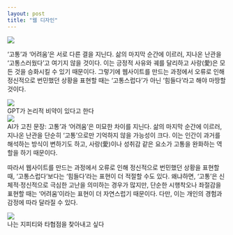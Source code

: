 ```yaml
---
layout: post
title: "웹 디자인"
---
```


<div class="start">
  <img class="lazyload" src="https://github.com/user-attachments/assets/d675d0d2-6b02-4f2f-8421-91e8c4a90d59">
</div>


<div class="txt">

  ‘고통’과 ‘어려움’은 서로 다른 결을 지닌다. 삶의 마지막 순간에 이르러, 지나온 난관을 ‘고통스러웠다’고 여기지 않을 것이다. 이는 긍정적 사유와 궤를 달리하고 사랑(愛)은 모든 것을 승화시킬 수 있기 때문이다.
  그렇기에 웹사이트를 만드는 과정에서 오류로 인해 정신적으로 번민했던 상황을 표현할 때는 ‘고통스럽다’가 아닌 ‘힘들다’라고 해야 마땅할 것이다.
  
</div>






<div class="img">
  <img class="lazyload" src="https://github.com/user-attachments/assets/0c1cebc7-51b3-4e97-97ee-c04ebc69ecbe">
</div>


<div class="txt">
  GPT가 논리적 비약이 있다고 한다
</div>



<div class="img">
  <img class="lazyload" src="https://github.com/user-attachments/assets/335e877d-401d-4c5b-8bb9-1d30cabc0a3c">
</div>


<div class="txt">
  AI가 고친 문장: 고통’과 ‘어려움’은 미묘한 차이를 지닌다. 삶의 마지막 순간에 이르러, 지나온 난관을 단순히 ‘고통’으로만 기억하지 않을 가능성이 크다. 이는 인간이 과거를 해석하는 방식이 변하기도 하고, 
  사랑(愛)이나 성취감 같은 요소가 고통을 완화하는 역할을 하기 때문이다. <br>

  따라서 웹사이트를 만드는 과정에서 오류로 인해 정신적으로 번민했던 상황을 표현할 때, ‘고통스럽다’보다는 ‘힘들다’라는 표현이 더 적절할 수도 있다. 왜냐하면, ‘고통’은 신체적·정신적으로 극심한 고난을 의미하는 경우가 많지만,     단순한 시행착오나 좌절감을 표현할 때는 ‘어려움’이라는 표현이 더 자연스럽기 때문이다. 다만, 이는 개인의 경험과 감정에 따라 달라질 수 있다.
</div>



<div class="img">
  <img class="lazyload" src="https://github.com/user-attachments/assets/335e877d-401d-4c5b-8bb9-1d30cabc0a3c">
</div>



<div class="txt">
  나는 지피티와 타협점을 찾아내고 싶다
</div>




